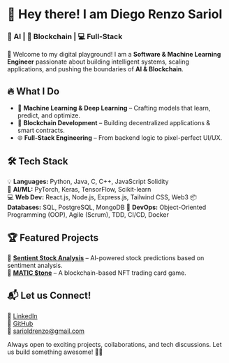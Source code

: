 # 🚀 Hey there! I am Diego Renzo Sariol  
### 🧠 AI | 🔗 Blockchain | 💻 Full-Stack  

👋 Welcome to my digital playground! I am a **Software & Machine Learning Engineer** passionate about building intelligent systems, scaling applications, and pushing the boundaries of **AI & Blockchain**.  

## 🔥 What I Do  
- 🤖 **Machine Learning & Deep Learning** – Crafting models that learn, predict, and optimize.  
- 🔗 **Blockchain Development** – Building decentralized applications & smart contracts.  
- 🌐 **Full-Stack Engineering** – From backend logic to pixel-perfect UI/UX.  

## 🛠 Tech Stack  
💡 **Languages:** Python, Java, C, C++, JavaScript Solidity  
🧠 **AI/ML:** PyTorch, Keras, TensorFlow, Scikit-learn  
💻 **Web Dev:** React.js, Node.js, Express.js, Tailwind CSS, Web3
📦 **Databases:** SQL, PostgreSQL, MongoDB 
🚀 **DevOps:** Object-Oriented Programming (OOP), Agile (Scrum), TDD, CI/CD, Docker

## 🏆 Featured Projects  
🔹 **[Sentient Stock Analysis](https://github.com/sariold/Sentient-Stocks/blob/main/Sentient%20Stocks.pdf)** – AI-powered stock predictions based on sentiment analysis.  
🔹 **[MATIC $tone](https://github.com/sariold/Matic-Stone)** – A blockchain-based NFT trading card game.  

## 📬 Let us Connect!  
💼 [LinkedIn](https://linkedin.com/in/sariold/)  
📂 [GitHub](https://github.com/sariold)  
📧 sarioldrenzo@gmail.com  

Always open to exciting projects, collaborations, and tech discussions. Let us build something awesome! 🚀🔥  
